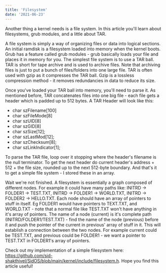 ```yaml
---
title: 'Filesystem'
date: '2021-06-23'
---
```


Another thing a kernel needs is a file system. In this article you'll learn about filesystems, grub modules, and a little about TAR.

A file system is simply a way of organizing files or data into logical sections. An initial ramdisk is a filesystem loaded into memory when the kernel boots. Grub has a feature called grub modules - grub basically loads your file and places it in memory for you. The simplest file system is to use a TAR ball. TAR is short for tape archive and is used to archive files. Note that archiving files is just to put a bunch of files/folders into one large file. TAR is often used with gzip as it compresses the TAR ball. Gzip is a lossless compression method - it removes redundancies in data to reduce its size. 

Once you've loaded your TAR ball into memory, you'll need to parse it. As mentioned before, TAR concatenates files into one big file - each file gets a header which is padded up to 512 bytes. A TAR Header will look like this:
- char szFilename[100]
- char szFileMode[8]
- char szUID[8]
- char szGID[8]
- char szSize[12];
- char szLastMod[12];
- char szChecksum[8];
- char szLinkIndicator[1];

To parse the TAR file, loop over it stopping where the header's filename is the null terminator. To get the next header do current header's address + 512 + the file size, rounded up to the next 512-byte boundary. And that's it to get a simple file system - I stored these in an array.

Wait we're not finished. A filesystem is essentially a graph composed of different nodes. For example it could have many paths like: INITRD -> FOLDER1 -> TEST.TXT, INITRD -> FOLDER1 -> WORLD.TXT, INITRD -> FOLDER2 -> HELLO.TXT. Each node should have an array of pointers to stuff in itself. Eg FOLDER1 would have pointers to TEXT.TXT, and WORLD.TXT - note that a normal file like TEST.TXT won't have anything in it's array of pointers. The name of a node (current) is it's complete path (INITRD/FOLDER1/TEST.TXT) - find the name of the node (previous) before it and push the pointer of the current in previous' array of stuff in it. This will establish a connection between the two nodes. For example current could be TEST.TXT, and previous could be FOLDER1 - we want a pointer to TEST.TXT in FOLDER1's array of pointers.

Check out my implementation of a simple filesystem here: https://github.com/sid-shakthivel/SidOS/blob/main/kernel/include/filesystem.h. Hope you find this article useful!



